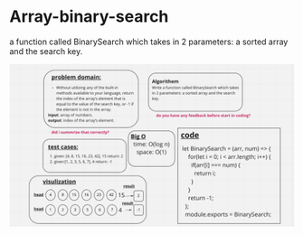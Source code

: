 # Array-binary-search

 a function called BinarySearch which takes in 2 parameters: a sorted array and the search key.

![whiteboard class 3](../assets/whiteboard3.png)
